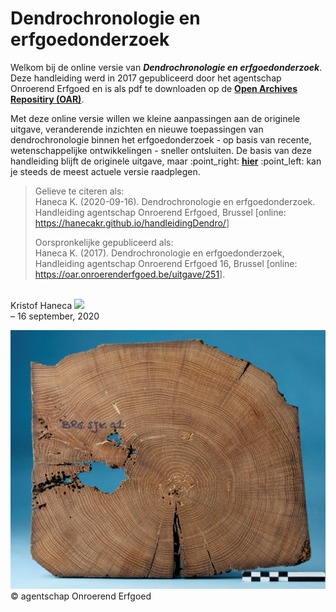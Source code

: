 
# Dendrochronologie en erfgoedonderzoek

Welkom bij de online versie van ***Dendrochronologie en
erfgoedonderzoek***. Deze handleiding werd in 2017 gepubliceerd door het
agentschap Onroerend Erfgoed en is als pdf te downloaden op de [**Open
Archives Repositiry (OAR)**](https://oar.onroerenderfgoed.be/item/437).

Met deze online versie willen we kleine aanpassingen aan de originele
uitgave, veranderende inzichten en nieuwe toepassingen van
dendrochronologie binnen het erfgoedonderzoek - op basis van recente,
wetenschappelijke ontwikkelingen - sneller ontsluiten. De basis van deze
handleiding blijft de originele uitgave, maar :point\_right:
[**hier**](https://hanecakr.github.io/handleidingDendro/) :point\_left:
kan je steeds de meest actuele versie raadplegen.

> Gelieve te citeren als: <br/> Haneca K. (2020-09-16).
> Dendrochronologie en erfgoedonderzoek. Handleiding agentschap
> Onroerend Erfgoed, Brussel \[online:
> <https://hanecakr.github.io/handleidingDendro/>\]
> 
> Oorspronkelijke gepubliceerd als: <br/> Haneca K. (2017).
> Dendrochronologie en erfgoedonderzoek, Handleiding agentschap
> Onroerend Erfgoed 16, Brussel \[online:
> <https://oar.onroerenderfgoed.be/uitgave/251>\].

<br/> Kristof Haneca
[![](https://orcid.org/sites/default/files/images/orcid_16x16.png)](https://orcid.org/0000-0002-7719-8305)
<br/> – 16 september, 2020<br/>

![](./figuren/cover.jpg) © agentschap Onroerend Erfgoed
